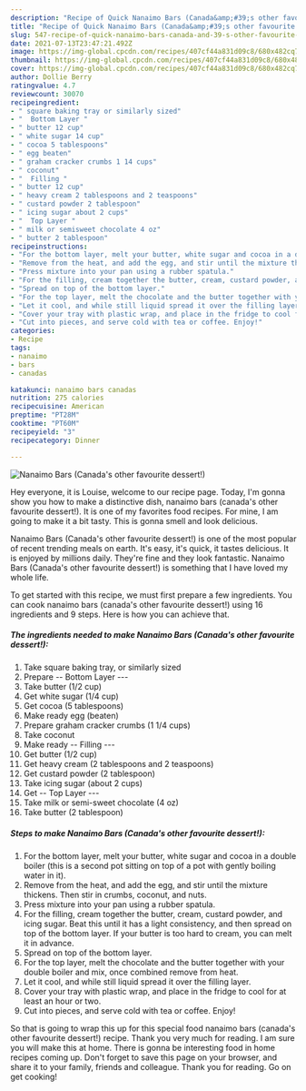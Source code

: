 ```yaml
---
description: "Recipe of Quick Nanaimo Bars (Canada&amp;#39;s other favourite dessert!)"
title: "Recipe of Quick Nanaimo Bars (Canada&amp;#39;s other favourite dessert!)"
slug: 547-recipe-of-quick-nanaimo-bars-canada-and-39-s-other-favourite-dessert
date: 2021-07-13T23:47:21.492Z
image: https://img-global.cpcdn.com/recipes/407cf44a831d09c8/680x482cq70/nanaimo-bars-canadas-other-favourite-dessert-recipe-main-photo.jpg
thumbnail: https://img-global.cpcdn.com/recipes/407cf44a831d09c8/680x482cq70/nanaimo-bars-canadas-other-favourite-dessert-recipe-main-photo.jpg
cover: https://img-global.cpcdn.com/recipes/407cf44a831d09c8/680x482cq70/nanaimo-bars-canadas-other-favourite-dessert-recipe-main-photo.jpg
author: Dollie Berry
ratingvalue: 4.7
reviewcount: 30070
recipeingredient:
- " square baking tray or similarly sized"
- "  Bottom Layer "
- " butter 12 cup"
- " white sugar 14 cup"
- " cocoa 5 tablespoons"
- " egg beaten"
- " graham cracker crumbs 1 14 cups"
- " coconut"
- "  Filling "
- " butter 12 cup"
- " heavy cream 2 tablespoons and 2 teaspoons"
- " custard powder 2 tablespoon"
- " icing sugar about 2 cups"
- "  Top Layer "
- " milk or semisweet chocolate 4 oz"
- " butter 2 tablespoon"
recipeinstructions:
- "For the bottom layer, melt your butter, white sugar and cocoa in a double boiler (this is a second pot sitting on top of a pot with gently boiling water in it)."
- "Remove from the heat, and add the egg, and stir until the mixture thickens. Then stir in crumbs, coconut, and nuts."
- "Press mixture into your pan using a rubber spatula."
- "For the filling, cream together the butter, cream, custard powder, and icing sugar. Beat this until it has a light consistency, and then spread on top of the bottom layer. If your butter is too hard to cream, you can melt it in advance."
- "Spread on top of the bottom layer."
- "For the top layer, melt the chocolate and the butter together with your double boiler and mix, once combined remove from heat."
- "Let it cool, and while still liquid spread it over the filling layer."
- "Cover your tray with plastic wrap, and place in the fridge to cool for at least an hour or two."
- "Cut into pieces, and serve cold with tea or coffee. Enjoy!"
categories:
- Recipe
tags:
- nanaimo
- bars
- canadas

katakunci: nanaimo bars canadas 
nutrition: 275 calories
recipecuisine: American
preptime: "PT28M"
cooktime: "PT60M"
recipeyield: "3"
recipecategory: Dinner

---
```



![Nanaimo Bars (Canada&#39;s other favourite dessert!)](https://img-global.cpcdn.com/recipes/407cf44a831d09c8/680x482cq70/nanaimo-bars-canadas-other-favourite-dessert-recipe-main-photo.jpg)

Hey everyone, it is Louise, welcome to our recipe page. Today, I'm gonna show you how to make a distinctive dish, nanaimo bars (canada&#39;s other favourite dessert!). It is one of my favorites food recipes. For mine, I am going to make it a bit tasty. This is gonna smell and look delicious.



Nanaimo Bars (Canada&#39;s other favourite dessert!) is one of the most popular of recent trending meals on earth. It's easy, it's quick, it tastes delicious. It is enjoyed by millions daily. They're fine and they look fantastic. Nanaimo Bars (Canada&#39;s other favourite dessert!) is something that I have loved my whole life.


To get started with this recipe, we must first prepare a few ingredients. You can cook nanaimo bars (canada&#39;s other favourite dessert!) using 16 ingredients and 9 steps. Here is how you can achieve that.

<!--inarticleads1-->

##### The ingredients needed to make Nanaimo Bars (Canada&#39;s other favourite dessert!):

1. Take  square baking tray, or similarly sized
1. Prepare  -- Bottom Layer ---
1. Take  butter (1/2 cup)
1. Get  white sugar (1/4 cup)
1. Get  cocoa (5 tablespoons)
1. Make ready  egg (beaten)
1. Prepare  graham cracker crumbs (1 1/4 cups)
1. Take  coconut
1. Make ready  -- Filling ---
1. Get  butter (1/2 cup)
1. Get  heavy cream (2 tablespoons and 2 teaspoons)
1. Get  custard powder (2 tablespoon)
1. Take  icing sugar (about 2 cups)
1. Get  -- Top Layer ---
1. Take  milk or semi-sweet chocolate (4 oz)
1. Take  butter (2 tablespoon)




<!--inarticleads2-->

##### Steps to make Nanaimo Bars (Canada&#39;s other favourite dessert!):

1. For the bottom layer, melt your butter, white sugar and cocoa in a double boiler (this is a second pot sitting on top of a pot with gently boiling water in it).
1. Remove from the heat, and add the egg, and stir until the mixture thickens. Then stir in crumbs, coconut, and nuts.
1. Press mixture into your pan using a rubber spatula.
1. For the filling, cream together the butter, cream, custard powder, and icing sugar. Beat this until it has a light consistency, and then spread on top of the bottom layer. If your butter is too hard to cream, you can melt it in advance.
1. Spread on top of the bottom layer.
1. For the top layer, melt the chocolate and the butter together with your double boiler and mix, once combined remove from heat.
1. Let it cool, and while still liquid spread it over the filling layer.
1. Cover your tray with plastic wrap, and place in the fridge to cool for at least an hour or two.
1. Cut into pieces, and serve cold with tea or coffee. Enjoy!




So that is going to wrap this up for this special food nanaimo bars (canada&#39;s other favourite dessert!) recipe. Thank you very much for reading. I am sure you will make this at home. There is gonna be interesting food in home recipes coming up. Don't forget to save this page on your browser, and share it to your family, friends and colleague. Thank you for reading. Go on get cooking!
